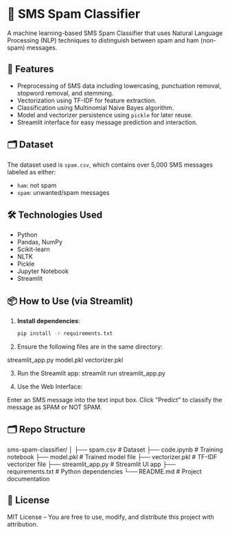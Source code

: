 # 📱 SMS Spam Classifier

A machine learning-based SMS Spam Classifier that uses Natural Language Processing (NLP) techniques to distinguish between spam and ham (non-spam) messages.

## 🚀 Features

- Preprocessing of SMS data including lowercasing, punctuation removal, stopword removal, and stemming.
- Vectorization using TF-IDF for feature extraction.
- Classification using Multinomial Naive Bayes algorithm.
- Model and vectorizer persistence using `pickle` for later reuse.
- Streamlit interface for easy message prediction and interaction.

## 🗂️ Dataset

The dataset used is `spam.csv`, which contains over 5,000 SMS messages labeled as either:
- `ham`: not spam
- `spam`: unwanted/spam messages

## 🛠️ Technologies Used

- Python
- Pandas, NumPy
- Scikit-learn
- NLTK
- Pickle
- Jupyter Notebook
- Streamlit

## 📦 How to Use (via Streamlit)

1. **Install dependencies**:
   ```bash
   pip install -r requirements.txt
2. Ensure the following files are in the same directory:

streamlit_app.py
model.pkl
vectorizer.pkl

3. Run the Streamlit app:
   streamlit run streamlit_app.py

4. Use the Web Interface:

Enter an SMS message into the text input box.
Click "Predict" to classify the message as SPAM or NOT SPAM.

## 🗂️ Repo Structure

sms-spam-classifier/
│
├── spam.csv                 # Dataset
├── code.ipynb               # Training notebook
├── model.pkl                # Trained model file
├── vectorizer.pkl           # TF-IDF vectorizer file
├── streamlit_app.py         # Streamlit UI app
├── requirements.txt         # Python dependencies
└── README.md                # Project documentation

## 📜 License

MIT License – You are free to use, modify, and distribute this project with attribution.

